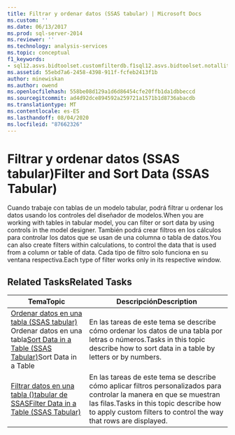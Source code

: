 ```yaml
---
title: Filtrar y ordenar datos (SSAS tabular) | Microsoft Docs
ms.custom: ''
ms.date: 06/13/2017
ms.prod: sql-server-2014
ms.reviewer: ''
ms.technology: analysis-services
ms.topic: conceptual
f1_keywords:
- sql12.asvs.bidtoolset.customfilterdb.f1sql12.asvs.bidtoolset.notallitemsshowing.f1sql12.asvs.bidtoolset.autofiltermenu.f1
ms.assetid: 55ebd7a6-2458-4398-911f-fcfeb2413f1b
author: minewiskan
ms.author: owend
ms.openlocfilehash: 558be08d129a1d6d86454cfe20ffb1da1dbbeccd
ms.sourcegitcommit: ad4d92dce894592a259721a1571b1d8736abacdb
ms.translationtype: MT
ms.contentlocale: es-ES
ms.lasthandoff: 08/04/2020
ms.locfileid: "87662326"
---
```

# <a name="filter-and-sort-data-ssas-tabular"></a><span data-ttu-id="99732-102">Filtrar y ordenar datos (SSAS tabular)</span><span class="sxs-lookup"><span data-stu-id="99732-102">Filter and Sort Data (SSAS Tabular)</span></span>
  <span data-ttu-id="99732-103">Cuando trabaje con tablas de un modelo tabular, podrá filtrar u ordenar los datos usando los controles del diseñador de modelos.</span><span class="sxs-lookup"><span data-stu-id="99732-103">When you are working with tables in tabular model, you can filter or sort data by using controls in the model designer.</span></span> <span data-ttu-id="99732-104">También podrá crear filtros en los cálculos para controlar los datos que se usan de una columna o tabla de datos.</span><span class="sxs-lookup"><span data-stu-id="99732-104">You can also create filters within calculations, to control the data that is used from a column or table of data.</span></span> <span data-ttu-id="99732-105">Cada tipo de filtro solo funciona en su ventana respectiva.</span><span class="sxs-lookup"><span data-stu-id="99732-105">Each type of filter works only in its respective window.</span></span>  
  
## <a name="related-tasks"></a><span data-ttu-id="99732-106">Related Tasks</span><span class="sxs-lookup"><span data-stu-id="99732-106">Related Tasks</span></span>  
  
|<span data-ttu-id="99732-107">Tema</span><span class="sxs-lookup"><span data-stu-id="99732-107">Topic</span></span>|<span data-ttu-id="99732-108">Descripción</span><span class="sxs-lookup"><span data-stu-id="99732-108">Description</span></span>|  
|-----------|-----------------|  
|<span data-ttu-id="99732-109">[Ordenar datos en una tabla &#40;SSAS tabular&#41;](tabular-models/sort-data-in-a-table-ssas-tabular.md) Ordenar datos en una tabla</span><span class="sxs-lookup"><span data-stu-id="99732-109">[Sort Data in a Table &#40;SSAS Tabular&#41;](tabular-models/sort-data-in-a-table-ssas-tabular.md)Sort Data in a Table</span></span>|<span data-ttu-id="99732-110">En las tareas de este tema se describe cómo ordenar los datos de una tabla por letras o números.</span><span class="sxs-lookup"><span data-stu-id="99732-110">Tasks in this topic describe how to sort data in a table by letters or by numbers.</span></span>|  
|[<span data-ttu-id="99732-111">Filtrar datos en una tabla &#40;&#41;tabular de SSAS</span><span class="sxs-lookup"><span data-stu-id="99732-111">Filter Data in a Table &#40;SSAS Tabular&#41;</span></span>](tabular-models/filter-data-in-a-table-ssas-tabular.md)|<span data-ttu-id="99732-112">En las tareas de este tema se describe cómo aplicar filtros personalizados para controlar la manera en que se muestran las filas.</span><span class="sxs-lookup"><span data-stu-id="99732-112">Tasks in this topic describe how to apply custom filters to control the way that rows are displayed.</span></span>|  
  
  

